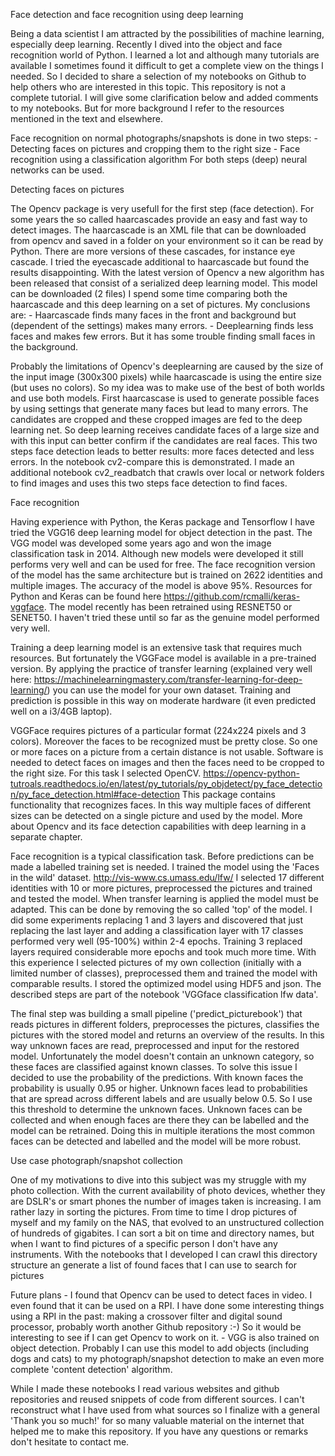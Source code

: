 Face detection and face recognition using deep learning 

Being a data scientist I am attracted by the possibilities of machine learning, especially deep learning. Recently I dived into the object and face recognition world of Python. I learned a lot and although  many tutorials are available I sometimes found it difficult to get a complete view on the things I needed. So I decided to share a selection of my notebooks on Github to help others who are interested in this topic. This repository is not a complete tutorial. I will give some clarification below and added comments to my notebooks. But for more background I refer to the resources mentioned in the text and elsewhere.  

Face recognition on normal photographs/snapshots is done in two steps:
	- Detecting faces on pictures and cropping them to the right size
	- Face recognition using a classification algorithm
For both steps (deep) neural networks can be used.

Detecting faces on pictures

The Opencv package is very usefull for the first step (face detection). For some years the so called haarcascades provide an easy and fast way to detect images. The haarcascade is an XML file that can be downloaded from opencv and saved in a folder on your environment so it can be read by Python. There are more versions of these cascades, for instance eye cascade. I tried the eyecascade additional to haarcascade but found the results disappointing.  With the latest version of Opencv a new algorithm has been released that consist of a serialized deep learning model. This model can be downloaded (2 files) I spend some time comparing both the haarcascade and this deep learning on a set of pictures. My conclusions are:
	- Haarcascade finds many faces in the front and background but (dependent of the settings) makes many errors.
	- Deeplearning finds less faces and makes few errors. But it has some trouble finding small faces in the background.

Probably the limitations of Opencv's deeplearning are caused by the size of the input image (300x300 pixels) while haarcascade is using the entire size (but uses no colors). So my idea was to make use of the best of both worlds and use both models. First haarcascase is used to generate possible faces by using settings that generate many faces but lead to many errors. The candidates are cropped and these cropped images are fed to the deep learning net. So deep learning receives candidate faces of a large size and with this input can better confirm if the candidates are real faces. This two steps face detection leads to better results: more faces detected and less errors. In the notebook cv2-compare this is demonstrated. I made an additional notebook cv2_readbatch that crawls over local or network folders to find images and uses this two steps face detection to find faces. 

Face recognition

Having experience with Python, the Keras package and Tensorflow I have tried the VGG16 deep learning model for object detection in the past. The VGG model was developed some years ago and won the image classification task in 2014. Although new models were developed it still performs very well and can be used for free. The face recognition version of the model has the same architecture but is trained on 2622 identities and multiple images. The accuracy of the model is above 95%. Resources for Python and Keras can be found here https://github.com/rcmalli/keras-vggface. The model recently has been retrained using RESNET50 or SENET50. I haven't tried these until so far as the genuine model performed very well.

Training a deep learning model is an extensive task that requires much resources. But fortunately the VGGFace model is available in a pre-trained version.  By applying the practice of transfer learning (explained very well here: https://machinelearningmastery.com/transfer-learning-for-deep-learning/) you can use the model for your own dataset. Training and prediction is possible in this way on moderate hardware (it even predicted well on a i3/4GB laptop).

VGGFace requires pictures of a particular format (224x224 pixels and 3 colors). Moreover the faces to be recognized must be pretty close. So one or more faces on a picture from a certain distance is not usable. Software is needed to detect faces on images and then the faces need to be cropped to the right size. For this task I selected OpenCV. https://opencv-python-tutroals.readthedocs.io/en/latest/py_tutorials/py_objdetect/py_face_detection/py_face_detection.html#face-detection 
This package contains functionality that recognizes faces. In this way multiple faces  of different sizes can be detected on a single picture and used by the model. More about Opencv and its face detection capabilities with deep learning in a separate chapter. 

Face recognition is a typical classification task. Before predictions can be made a labelled training set is needed. I trained the model using the 'Faces in the wild' dataset. http://vis-www.cs.umass.edu/lfw/ I selected 17 different identities with 10 or more pictures, preprocessed the pictures and trained and tested the model. When transfer learning is applied  the model must be adapted. This can be done by removing the so called 'top' of the model. I did some experiments replacing 1 and 3 layers and discovered that just replacing the last layer and adding a classification layer with 17 classes performed very well (95-100%) within 2-4 epochs. Training 3 replaced layers required considerable more  epochs and took much more time. With this experience I selected pictures of my own collection (initially with a limited number of classes), preprocessed them and trained the model with comparable results. I stored the optimized model using HDF5 and json. The described steps are part of the notebook 'VGGface classification lfw data'. 

The final step was building a small pipeline ('predict_picturebook') that reads pictures in different folders, preprocesses the pictures, classifies  the pictures with the stored model and returns an overview of the results. In this way unknown faces are read, preprocessed and input for the restored model. Unfortunately the model doesn't contain an unknown category, so these faces are classified against known classes. To solve this issue I decided to use the probability of the predictions. With known faces the probability is usually 0.95 or higher. Unknown faces lead to probabilities that are spread across different labels and are usually below 0.5. So I use this threshold to determine the unknown faces. Unknown faces can be collected and when enough faces are there they can be labelled and the model can be retrained. Doing this in multiple iterations the most common faces can be detected and labelled and the model will be more robust.

Use case photograph/snapshot collection

One of my motivations to dive into this subject was my struggle with my photo collection. With the current availability of photo devices, whether they are DSLR's or smart phones the number of images taken is increasing. I am rather lazy in sorting the pictures. From time to time I drop pictures of myself and my family on the NAS, that evolved to an unstructured collection of hundreds of gigabites. I can sort a bit on time and directory names, but when I want to find pictures of a specific person I don't have any instruments. With the notebooks that I developed I can crawl this directory structure an generate a list of found faces that I can use to search for pictures 

Future plans
	- I found that Opencv can be used to detect faces in video. I even found that it can be used on a RPI. I have done some interesting things using a RPI in the past: making a crossover filter and digital sound processor, probably worth another Github repository :-)  So it would be interesting to see if I can get Opencv to work on it. 
	- VGG is also trained on object detection. Probably I can use this model to add objects (including dogs and cats) to my photograph/snapshot detection to make an even more complete 'content detection' algorithm. 

While I made these notebooks I read various websites and github repositories and reused snippets of code from different sources. I can't reconstruct what I have used from what sources so I finalize with a general 'Thank you so much!' for so many valuable material on the internet that helped me to make this repository. If you have any questions or remarks don't hesitate to contact me. 
